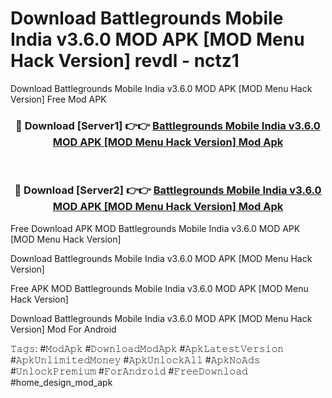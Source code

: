 # Download Battlegrounds Mobile India v3.6.0 MOD APK [MOD Menu Hack Version] revdl - nctz1
Download Battlegrounds Mobile India v3.6.0 MOD APK [MOD Menu Hack Version] Free Mod APK

<div align="center">
<h3>🔴 Download [Server1] 👉👉 <a href="https://apk-comot.site?title=Battlegrounds_Mobile_India_v3.6.0_MOD_APK_[MOD_Menu_Hack_Version]">Battlegrounds Mobile India v3.6.0 MOD APK [MOD Menu Hack Version] Mod Apk</a></h3><br>

<h3>🔴 Download [Server2] 👉👉 <a href="https://apk-comot.site?title=Battlegrounds_Mobile_India_v3.6.0_MOD_APK_[MOD_Menu_Hack_Version]">Battlegrounds Mobile India v3.6.0 MOD APK [MOD Menu Hack Version] Mod Apk</a></h3>
</div>


Free Download APK MOD Battlegrounds Mobile India v3.6.0 MOD APK [MOD Menu Hack Version]

Download Battlegrounds Mobile India v3.6.0 MOD APK [MOD Menu Hack Version] 

Free APK MOD Battlegrounds Mobile India v3.6.0 MOD APK [MOD Menu Hack Version] 

Download Battlegrounds Mobile India v3.6.0 MOD APK [MOD Menu Hack Version] Mod For Android

𝚃𝚊𝚐𝚜: #𝙼𝚘𝚍𝙰𝚙𝚔 #𝙳𝚘𝚠𝚗𝚕𝚘𝚊𝚍𝙼𝚘𝚍𝙰𝚙𝚔 #𝙰𝚙𝚔𝙻𝚊𝚝𝚎𝚜𝚝𝚅𝚎𝚛𝚜𝚒𝚘𝚗 #𝙰𝚙𝚔𝚄𝚗𝚕𝚒𝚖𝚒𝚝𝚎𝚍𝙼𝚘𝚗𝚎𝚢 #𝙰𝚙𝚔𝚄𝚗𝚕𝚘𝚌𝚔𝙰𝚕𝚕 #𝙰𝚙𝚔𝙽𝚘𝙰𝚍𝚜 #𝚄𝚗𝚕𝚘𝚌𝚔𝙿𝚛𝚎𝚖𝚒𝚞𝚖 #𝙵𝚘𝚛𝙰𝚗𝚍𝚛𝚘𝚒𝚍 #𝙵𝚛𝚎𝚎𝙳𝚘𝚠𝚗𝚕𝚘𝚊𝚍 #home_design_mod_apk